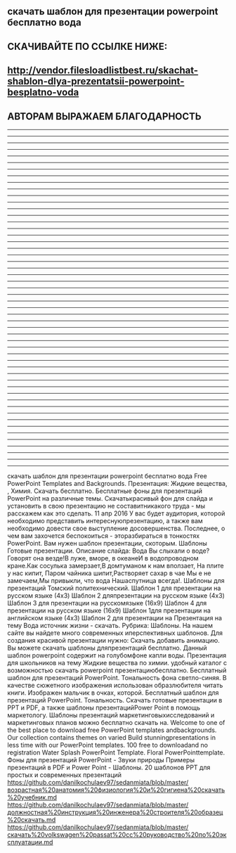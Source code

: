 скачать шаблон для презентации powerpoint бесплатно вода
--------------------------------------------------
СКАЧИВАЙТЕ ПО ССЫЛКЕ НИЖЕ:
--------------------------------------------------
http://vendor.filesloadlistbest.ru/skachat-shablon-dlya-prezentatsii-powerpoint-besplatno-voda
--------------------------------------------------
АВТОРАМ ВЫРАЖАЕМ БЛАГОДАРНОСТЬ
--------------------------------------------------
--------------------------------------------------
--------------------------------------------------
--------------------------------------------------
--------------------------------------------------
--------------------------------------------------
--------------------------------------------------
--------------------------------------------------
--------------------------------------------------
--------------------------------------------------
--------------------------------------------------
--------------------------------------------------
--------------------------------------------------
--------------------------------------------------
--------------------------------------------------
--------------------------------------------------
--------------------------------------------------
--------------------------------------------------
--------------------------------------------------
--------------------------------------------------
--------------------------------------------------
--------------------------------------------------
--------------------------------------------------
--------------------------------------------------
--------------------------------------------------
--------------------------------------------------
--------------------------------------------------
--------------------------------------------------
--------------------------------------------------
--------------------------------------------------
--------------------------------------------------
--------------------------------------------------
--------------------------------------------------
--------------------------------------------------
--------------------------------------------------
--------------------------------------------------
--------------------------------------------------
--------------------------------------------------
--------------------------------------------------
--------------------------------------------------
--------------------------------------------------
--------------------------------------------------
--------------------------------------------------
--------------------------------------------------
--------------------------------------------------
--------------------------------------------------
--------------------------------------------------
--------------------------------------------------
--------------------------------------------------
--------------------------------------------------
--------------------------------------------------
--------------------------------------------------
--------------------------------------------------
скачать шаблон для презентации powerpoint бесплатно вода Free PowerPoint Templates and Backgrounds. Презентация: Жидкие вещества, , Химия. Скачать бесплатно. Бесплатные фоны для презентаций PowerPoint на различные темы. Скачатькрасивый фон для слайда и установить в свою презентацию не составитникакого труда - мы расскажем как это сделать. 11 апр 2016  У вас будет аудитория, которой необходимо представить интереснуюпрезентацию, а также вам необходимо довести свое выступление досовершенства. Последнее, о чем вам захочется беспокоиться - эторазбираться в тонкостях PowerPoint. Вам нужен шаблон презентации, скоторым. Шаблоны  Готовые презентации. Описание слайда: Вода Вы слыхали о воде?Говорят она везде!В луже, вморе, в океанеИ в водопроводном кране.Как сосулька замерзает,В домтуманом к нам вползает, На плите у нас кипит, Паром чайника шипит,Растворяет сахар в чае Мы е не замечаем,Мы привыкли, что вода  Нашаспутница всегда!. Шаблоны для презентаций  Томский политехнический. Шаблон 1 для презентации на русском языке (4x3)  Шаблон 2 дляпрезентации на русском языке (4x3)  Шаблон 3 для презентации на русскомязыке (16x9)  Шаблон 4 для презентации на русском языке (16x9)  Шаблон 1для презентации на английском языке (4x3)  Шаблон 2 для презентации на
Презентация на тему Вода  источник жизни - скачать. Рубрика: Шаблоны. На нашем сайте вы найдете много современных иперспективных шаблонов. Для создания красивой презентации нужно: Скачать  добавить анимацию. Вы можете скачать шаблоны дляпрезентаций бесплатно.  Данный шаблон powerpoint содержит на голубомфоне капли воды. Презентация для школьников на тему Жидкие вещества по химии.   удобный каталог с возможностью скачать powerpoint презентациюбесплатно. Бесплатный шаблон для презентаций PowerPoint. Тональность фона светло-синяя. В качестве сюжетного изображения использован образлюбителя читать книги. Изображен мальчик в очках, которой. Бесплатный шаблон для презентаций PowerPoint. Тональность. Скачать готовые презентации в PPT и PDF, а также шаблоны презентацийPower Point в помощь маркетологу. Шаблоны презентаций маркетинговыхисследований и маркетинговых планов можно бесплатно скачать на. Welcome to one of the best place to download free PowerPoint templates andbackgrounds. Our collection contains themes on varied  Build stunningpresentations in less time with our PowerPoint templates. 100 free to downloadand no registration  Water Splash PowerPoint Template. Floral PowerPointtemplate. Фоны для презентаций PowerPoint - Звуки природы
Примеры презентаций в PDF и Power Point - Шаблоны. 20 шаблонов РРТ для простых и современных презентаций
https://github.com/danilkochulaev97/sedanmiata/blob/master/возрастная%20анатомия%20физиология%20и%20гигиена%20скачать%20учебник.md
https://github.com/danilkochulaev97/sedanmiata/blob/master/должностная%20инструкция%20инженера%20строителя%20образец%20скачать.md
https://github.com/danilkochulaev97/sedanmiata/blob/master/скачать%20volkswagen%20passat%20cc%20руководство%20по%20эксплуатации.md
